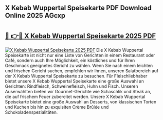 ## X Kebab Wuppertal Speisekarte PDF Download Online 2025 AGcxp

# <h2><a href="http://gc7pyi.nevu.top/?p=X+Kebab+Wuppertal+Speisekarte">🔗 👉🔴 X Kebab Wuppertal Speisekarte 2025 PDF</a></h2>

[![X Kebab Wuppertal Speisekarte 2025 PDF](https://i.imgur.com/dBaPXMq.png)](http://gc7pyi.nevu.top/?p=X+Kebab+Wuppertal+Speisekarte)
Die X Kebab Wuppertal Speisekarte ist nicht nur eine Liste von Gerichten in einem Restaurant oder Café, sondern auch Ihre Möglichkeit, ein köstliches und für Ihren Geschmack geeignetes Gericht zu wählen. Wenn Sie nach einem leichten und frischen Gericht suchen, empfehlen wir Ihnen, unseren Salatbereich auf der X Kebab Wuppertal Speisekarte zu besuchen. Für Fleischliebhaber bietet unsere X Kebab Wuppertal Speisekarte eine große Auswahl an Gerichten: Rindfleisch, Schweinefleisch, Huhn und Fisch. Unseren Auserwählten bieten wir Gourmet-Gerichte wie Schaschlik und Steak an, die auf frischem Feuer zubereitet werden. Unsere X Kebab Wuppertal Speisekarte bietet eine große Auswahl an Desserts, von klassischen Torten und Kuchen bis hin zu exquisiten Crème Brûlée und Schokoladenspezialitäten.
